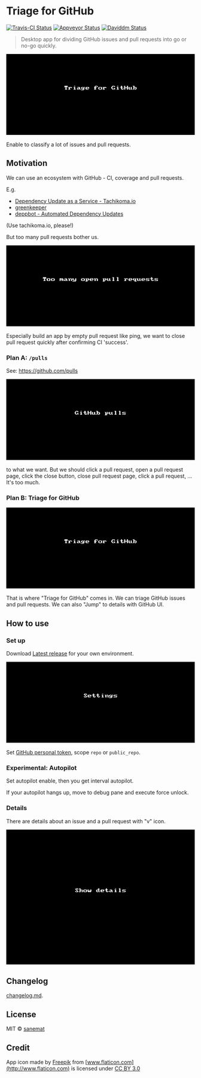 # Triage for GitHub

[![Travis-CI Status][travis-image]][travis-url] [![Appveyor Status][appveyor-image]][appveyor-url] [![Daviddm Status][daviddm-image]][daviddm-url]

> Desktop app for dividing GitHub issues and pull requests into go or no-go quickly.

![Triage for GitHub](./pages/triage-for-github2.gif)

Enable to classify a lot of issues and pull requests.


## Motivation

We can use an ecosystem with GitHub - CI, coverage and pull requests.

E.g.

* [Dependency Update as a Service - Tachikoma.io](http://tachikoma.io/)
* [greenkeeper](http://greenkeeper.io/)
* [deppbot - Automated Dependency Updates](https://www.deppbot.com/)

(Use tachikoma.io, please!)

But too many pull requests bother us.

![Too many pull requests](./pages/too-many-pull-requests.gif)

Especially build an app by empty pull request like ping, we want to close pull
request quickly after confirming CI 'success'.


### Plan A: `/pulls`

See: https://github.com/pulls

![github pulls](./pages/github-pulls.gif)

to what we want. But we should click a pull request, open a
pull request page, click the close button, close pull request page, click a pull
request, ...
It's too much.


### Plan B: Triage for GitHub

![Triage for GitHub](./pages/triage-for-github2.gif)

That is where "Triage for GitHub" comes in.
We can triage GitHub issues and pull requests.
We can also "Jump" to details with GitHub UI.


## How to use


### Set up

Download [Latest release](https://github.com/lyrictenor/electron-triage-for-github/releases/latest) for your own environment.

![settings](./pages/settings.gif)

Set [GitHub personal token](https://github.com/settings/tokens/new), scope `repo` or `public_repo`.


### Experimental: Autopilot

Set autopilot enable, then you get interval autopilot.

If your autopilot hangs up, move to debug pane and execute force unlock.


### Details

There are details about an issue and a pull request with "v" icon.

![show details](./pages/show-details.gif)


## Changelog

[changelog.md](./changelog.md).


## License

MIT © [sanemat](http://sane.jp)


## Credit

App icon made by [Freepik](http://www.freepik.com) from [www.flaticon.com](http://www.flaticon.com) is licensed under [CC BY 3.0](http://creativecommons.org/licenses/by/3.0/)


[travis-url]: https://travis-ci.org/lyrictenor/electron-triage-for-github
[travis-image]: https://img.shields.io/travis/lyrictenor/electron-triage-for-github/master.svg?style=flat-square&label=travis
[appveyor-url]: https://ci.appveyor.com/project/sanemat/electron-triage-for-github/branch/master
[appveyor-image]: https://img.shields.io/appveyor/ci/sanemat/electron-triage-for-github/master.svg?style=flat-square&label=appveyor
[daviddm-url]: https://david-dm.org/lyrictenor/electron-triage-for-github
[daviddm-image]: https://img.shields.io/david/lyrictenor/electron-triage-for-github.svg?style=flat-square
